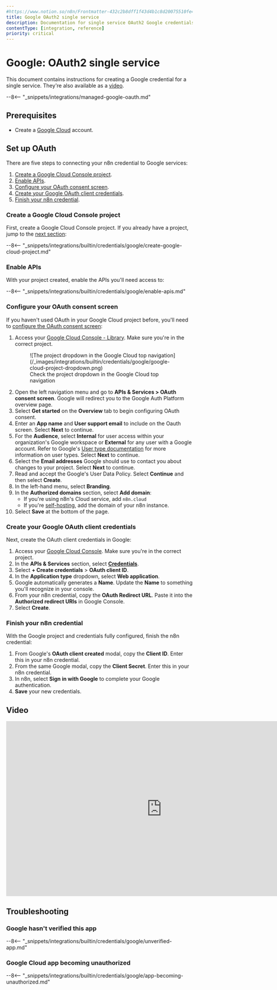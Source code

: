 ```yaml
---
#https://www.notion.so/n8n/Frontmatter-432c2b8dff1f43d4b1c8d20075510fe4
title: Google OAuth2 single service
description: Documentation for single service OAuth2 Google credentials. Use these credentials to authenticate Google in n8n, a workflow automation platform.
contentType: [integration, reference]
priority: critical
---
```


# Google: OAuth2 single service

This document contains instructions for creating a Google credential for a single service. They're also available as a [video](#video).

--8<-- "_snippets/integrations/managed-google-oauth.md"

## Prerequisites

* Create a [Google Cloud](https://cloud.google.com/) account.

## Set up OAuth

There are five steps to connecting your n8n credential to Google services:

1. [Create a Google Cloud Console project](#create-a-google-cloud-console-project).
1. [Enable APIs](#enable-apis).
1. [Configure your OAuth consent screen](#configure-your-oauth-consent-screen).
1. [Create your Google OAuth client credentials](#create-your-google-oauth-client-credentials).
1. [Finish your n8n credential](#finish-your-n8n-credential).

### Create a Google Cloud Console project

First, create a Google Cloud Console project. If you already have a project, jump to the [next section](#enable-apis):

--8<-- "_snippets/integrations/builtin/credentials/google/create-google-cloud-project.md"

### Enable APIs

With your project created, enable the APIs you'll need access to:

--8<-- "_snippets/integrations/builtin/credentials/google/enable-apis.md"

### Configure your OAuth consent screen

If you haven't used OAuth in your Google Cloud project before, you'll need to [configure the OAuth consent screen](https://developers.google.com/workspace/guides/configure-oauth-consent):

1. Access your [Google Cloud Console - Library](https://console.cloud.google.com/apis/library). Make sure you're in the correct project.
	<figure markdown="span">
	![The project dropdown in the Google Cloud top navigation](/_images/integrations/builtin/credentials/google/google-cloud-project-dropdown.png)
	<figcaption>Check the project dropdown in the Google Cloud top navigation</figcaption>
	</figure>
1. Open the left navigation menu and go to **APIs & Services > OAuth consent screen**. Google will redirect you to the Google Auth Platform overview page.
1. Select **Get started** on the **Overview** tab to begin configuring OAuth consent.
1. Enter an **App name** and **User support email** to include on the Oauth screen. Select **Next** to continue.
1. For the **Audience**, select **Internal** for user access within your organization's Google workspace or **External** for any user with a Google account. Refer to Google's [User type documentation](https://support.google.com/cloud/answer/15549945?sjid=17061891731152303663-EU#user-type) for more information on user types. Select **Next** to continue.
1. Select the **Email addresses** Google should use to contact you about changes to your project. Select **Next** to continue.
1. Read and accept the Google's User Data Policy. Select **Continue** and then select **Create**.
1. In the left-hand menu, select **Branding**.
1. In the **Authorized domains** section, select **Add domain**:
	* If you're using n8n's Cloud service, add `n8n.cloud`
	* If you're [self-hosting](/hosting/index.md), add the domain of your n8n instance.
1. Select **Save** at the bottom of the page.

### Create your Google OAuth client credentials

Next, create the OAuth client credentials in Google:

1. Access your [Google Cloud Console](https://console.cloud.google.com/). Make sure you're in the correct project.
1. In the **APIs & Services** section, select [**Credentials**](https://console.cloud.google.com/apis/credentials).
1. Select **+ Create credentials** > **OAuth client ID**.
1. In the **Application type** dropdown, select **Web application**.
1. Google automatically generates a **Name**. Update the **Name** to something you'll recognize in your console.
1. From your n8n credential, copy the **OAuth Redirect URL**. Paste it into the **Authorized redirect URIs** in Google Console.
1. Select **Create**.

### Finish your n8n credential

With the Google project and credentials fully configured, finish the n8n credential:

1. From Google's **OAuth client created** modal, copy the **Client ID**. Enter this in your n8n credential.
1. From the same Google modal, copy the **Client Secret**. Enter this in your n8n credential.
1. In n8n, select **Sign in with Google** to complete your Google authentication.
1. **Save** your new credentials.

## Video

<div class="video-container">
<iframe width="840" height="472.5" src="https://www.youtube.com/embed/FBGtpWMTppw" frameborder="0" allow="accelerometer; autoplay; clipboard-write; encrypted-media; gyroscope; picture-in-picture" allowfullscreen></iframe>
</div>

## Troubleshooting

### Google hasn't verified this app

--8<-- "_snippets/integrations/builtin/credentials/google/unverified-app.md"

### Google Cloud app becoming unauthorized

--8<-- "_snippets/integrations/builtin/credentials/google/app-becoming-unauthorized.md"

